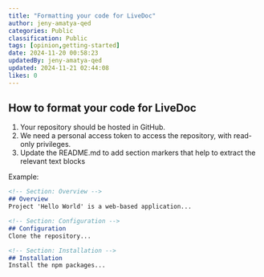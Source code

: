 ```yaml
---
title: "Formatting your code for LiveDoc"
author: jeny-amatya-qed
categories: Public
classification: Public
tags: [opinion,getting-started]
date: 2024-11-20 00:58:23 
updatedBy: jeny-amatya-qed
updated: 2024-11-21 02:44:08 
likes: 0
---
```


## How to format your code for LiveDoc

1. Your repository should be hosted in GitHub.
2. We need a personal access token to access the repository, with read-only privileges.
3. Update the README.md to add section markers that help to extract the relevant text blocks

Example:

```markdown
<!-- Section: Overview -->
## Overview
Project 'Hello World' is a web-based application... 

<!-- Section: Configuration -->
## Configuration
Clone the repository...

<!-- Section: Installation -->
## Installation
Install the npm packages...

